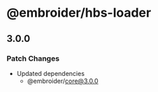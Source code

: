 # @embroider/hbs-loader

## 3.0.0

### Patch Changes

- Updated dependencies
  - @embroider/core@3.0.0
